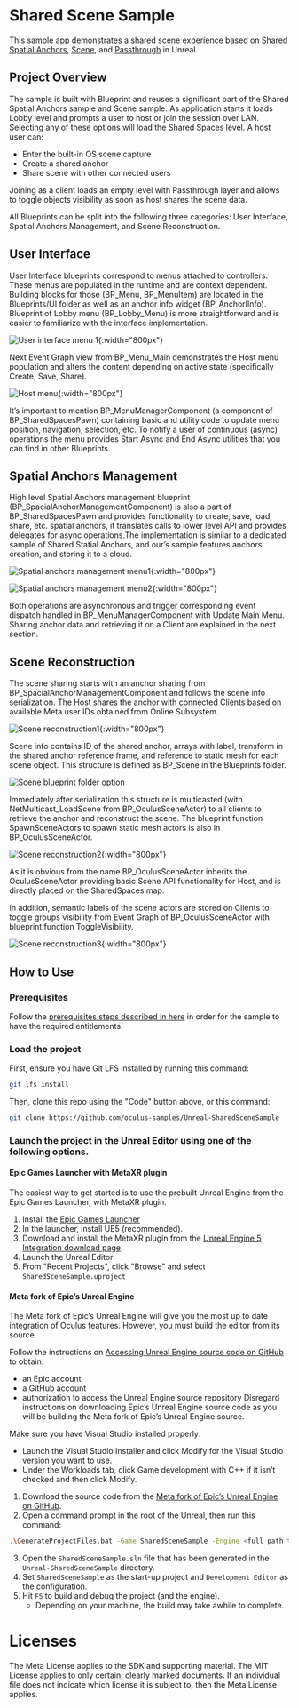 # Shared Scene Sample

This sample app demonstrates a shared scene experience based on [Shared Spatial Anchors](https://developer.oculus.com/documentation/unreal/unreal-shared-spatial-anchors/), [Scene](https://developer.oculus.com/documentation/unreal/unreal-scene-overview/), and [Passthrough](https://developer.oculus.com/documentation/unreal/unreal-passthrough-overview/) in Unreal.

## Project Overview
The sample is built with Blueprint and reuses a significant part of the Shared Spatial Anchors sample and Scene sample. As application starts it loads Lobby level and prompts a user to host or join the session over LAN. Selecting any of these options will load the Shared Spaces level. A host user can:

* Enter the built-in OS scene capture
* Create a shared anchor
* Share scene with other connected users

Joining as a client loads an empty level with Passthrough layer and allows to toggle objects visibility as soon as host shares the scene data.

All Blueprints can be split into the following three categories: User Interface, Spatial Anchors Management, and Scene Reconstruction.

## User Interface

User Interface blueprints correspond to menus attached to controllers. These menus are populated in the runtime and are context dependent. Building blocks for those (BP_Menu, BP_MenuItem) are located in the Blueprints/UI folder as well as an anchor info widget (BP_AnchorIInfo). Blueprint of Lobby menu (BP_Lobby_Menu) is more straightforward and is easier to familiarize with the interface implementation.

![User interface menu 1](Media/unreal-user-interface-menu1.png){:width="800px"}

Next Event Graph view from BP_Menu_Main demonstrates the Host menu population and alters the content depending on active state (specifically Create, Save, Share).

![Host menu](Media/unreal-host-menu-bp.png){:width="800px"}

It’s important to mention BP_MenuManagerComponent (a component of BP_SharedSpacesPawn) containing basic and utility code to update menu position, navigation, selection, etc. To notify a user of continuous (async) operations the menu provides Start Async and End Async utilities that you can find in other Blueprints.

## Spatial Anchors Management

High level Spatial Anchors management blueprint (BP_SpacialAnchorManagementComponent) is also a part of BP_SharedSpacesPawn and provides functionality to create, save, load, share, etc. spatial anchors, it translates calls to lower level API and provides delegates for async operations.The implementation is similar to a dedicated sample of Shared Statial Anchors, and our’s sample features anchors creation, and storing it to a cloud.

![Spatial anchors management menu1](Media/unreal-spatial-anchor-menu1.png){:width="800px"}

![Spatial anchors management menu2](Media/unreal-spatial-anchor-menu2.png){:width="800px"}

Both operations are asynchronous and trigger corresponding event dispatch handled in BP_MenuManagerComponent with Update Main Menu. Sharing anchor data and retrieving it on a Client are explained in the next section.

## Scene Reconstruction
The scene sharing starts with an anchor sharing from BP_SpacialAnchorManagementComponent and follows the scene info serialization. The Host shares the anchor with connected Clients based on available Meta user IDs obtained from Online Subsystem.

![Scene reconstruction1](Media/unreal-scene-menu1.png){:width="800px"}

Scene info contains ID of the shared anchor, arrays with label, transform in the shared anchor reference frame, and reference to static mesh for each scene object. This structure is defined as BP_Scene in the Blueprints folder.

![Scene blueprint folder option](Media/unreal-scene-blueprint-folder.png)

Immediately after serialization this structure is multicasted (with NetMulticast_LoadScene from BP_OculusSceneActor) to all clients to retrieve the anchor and reconstruct the scene. The blueprint function SpawnSceneActors to spawn static mesh actors is also in BP_OculusSceneActor.

![Scene reconstruction2](Media/unreal-scene-menu2.png){:width="800px"}

As it is obvious from the name BP_OculusSceneActor inherits the OculusSceneActor providing basic Scene API functionality for Host, and is directly placed on the SharedSpaces map.

In addition, semantic labels of the scene actors are stored on Clients to toggle groups visibility from Event Graph of BP_OculusSceneActor with blueprint function ToggleVisibility.

![Scene reconstruction3](Media/unreal-scene-menu3.png){:width="800px"}


## How to Use

### Prerequisites

Follow the [prerequisites steps described in here](https://developer.oculus.com/documentation/unreal/unreal-spatial-anchors-sharing#prerequisites) in order for the sample to have the required entitlements.

### Load the project

First, ensure you have Git LFS installed by running this command:
```sh
git lfs install
```

Then, clone this repo using the "Code" button above, or this command:
```sh
git clone https://github.com/oculus-samples/Unreal-SharedSceneSample
```

### Launch the project in the Unreal Editor using one of the following options.

#### Epic Games Launcher with MetaXR plugin

The easiest way to get started is to use the prebuilt Unreal Engine from the Epic Games Launcher, with MetaXR plugin.

1. Install the [Epic Games Launcher](https://www.epicgames.com/store/en-US/download)
2. In the launcher, install UE5 (recommended).
3. Download and install the MetaXR plugin from the [Unreal Engine 5 Integration download page](https://developer.oculus.com/downloads/package/unreal-engine-5-integration).
4. Launch the Unreal Editor
5. From "Recent Projects", click "Browse" and select `SharedSceneSample.uproject`

#### Meta fork of Epic’s Unreal Engine

The Meta fork of Epic’s Unreal Engine will give you the most up to date integration of Oculus features. However, you must build the editor from its source.

Follow the instructions on [Accessing Unreal Engine source code on GitHub](https://www.unrealengine.com/en-US/ue-on-github) to obtain:
- an Epic account
- a GitHub account
- authorization to access the Unreal Engine source repository
Disregard instructions on downloading Epic’s Unreal Engine source code as you will be building the Meta fork of Epic’s Unreal Engine source.

Make sure you have Visual Studio installed properly:
- Launch the Visual Studio Installer and click Modify for the Visual Studio version you want to use.
- Under the Workloads tab, click Game development with C++ if it isn’t checked and then click Modify.

1. Download the source code from the [Meta fork of Epic’s Unreal Engine on GitHub](https://github.com/Oculus-VR/UnrealEngine).
2. Open a command prompt in the root of the Unreal, then run this command:
```sh
.\GenerateProjectFiles.bat -Game SharedSceneSample -Engine <full path to Unreal-SharedSceneSample directory>\SharedSceneSample.uproject
```
3. Open the `SharedSceneSample.sln` file that has been generated in the `Unreal-SharedSceneSample` directory.
4. Set `SharedSceneSample` as the start-up project and `Development Editor` as the configuration.
5. Hit `F5` to build and debug the project (and the engine).
    - Depending on your machine, the build may take awhile to complete.

# Licenses
The Meta License applies to the SDK and supporting material. The MIT License applies to only certain, clearly marked documents. If an individual file does not indicate which license it is subject to, then the Meta License applies.
